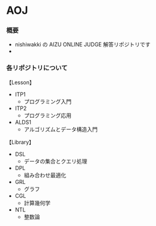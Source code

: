 # AOJ

### 概要

- nishiwakki の AIZU ONLINE JUDGE 解答リポジトリです
- 
### 各リポジトリについて

【Lesson】
- ITP1
  - プログラミング入門
- ITP2
  - プログラミング応用
- ALDS1
  - アルゴリズムとデータ構造入門

【Library】
- DSL
  - データの集合とクエリ処理
- DPL
  - 組み合わせ最適化
- GRL
  - グラフ
- CGL
  - 計算幾何学
- NTL
  - 整数論